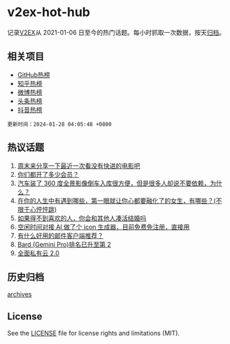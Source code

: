 # v2ex-hot-hub

 记录[V2EX](https://www.v2ex.com/)从 2021-01-06 日至今的热门话题。每小时抓取一次数据，按天[归档](archives)。
 
 ## 相关项目

- [GitHub热榜](https://github.com/snaildev/github-hot-hub)
- [知乎热榜](https://github.com/snaildev/zhihu-hot-hub)
- [微博热榜](https://github.com/snaildev/weibo-hot-hub)
- [头条热榜](https://github.com/snaildev/toutiao-hot-hub)
- [抖音热榜](https://github.com/snaildev/douyin-hot-hub)


 `更新时间：2024-01-28 04:05:48 +0800`

## 热议话题

1. [周末来分享一下最近一次看没有快进的电影吧](https://www.v2ex.com/t/1011960)
1. [你们都开了多少会员？](https://www.v2ex.com/t/1011990)
1. [汽车装了 360 度全景影像倒车入库很方便，但是很多人却说不要依赖，为什么？](https://www.v2ex.com/t/1012013)
1. [在你的人生中有遇到哪些，第一眼就让你心都要融化了的女生，有哪些？(不限于心怦怦跳)](https://www.v2ex.com/t/1011977)
1. [如果得不到喜欢的人，你会和其他人凑活结婚吗](https://www.v2ex.com/t/1012033)
1. [空闲时间对接 AI 做了个 icon 生成器，目前免费免注册，直接用](https://www.v2ex.com/t/1011999)
1. [有什么好用的邮件客户端推荐？](https://www.v2ex.com/t/1011975)
1. [Bard (Gemini Pro)排名已升至第 2](https://www.v2ex.com/t/1011958)
1. [全面私有云 2.0](https://www.v2ex.com/t/1012050)

## 历史归档

[archives](archives)

## License

See the [LICENSE](LICENSE) file for license rights and limitations (MIT).
